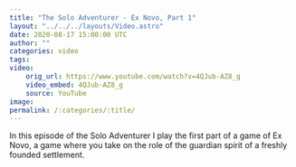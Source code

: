```yaml
---
title: "The Solo Adventurer - Ex Novo, Part 1"
layout: "../../../layouts/Video.astro"
date: 2020-08-17 15:00:00 UTC
author: ""
categories: video
tags: 
video:
    orig_url: https://www.youtube.com/watch?v=4QJub-AZ8_g
    video_embed: 4QJub-AZ8_g
    source: YouTube
image:
permalink: /:categories/:title/
---
```


In this episode of the Solo Adventurer I play the first part of a game of Ex Novo, a game where you take on the role of the guardian spirit of a freshly founded settlement. 
